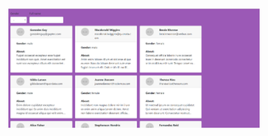 ![alt text](https://raw.githubusercontent.com/AlexandruGit/fusion-works-internship/master/tasks3preview.png)
